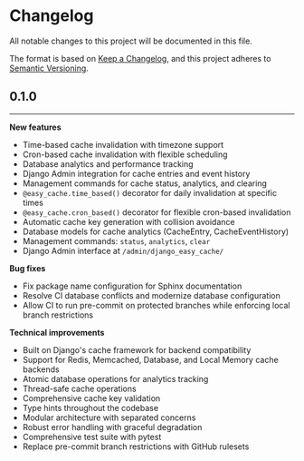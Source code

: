 # Changelog

All notable changes to this project will be documented in this file.

The format is based on [Keep a Changelog](https://keepachangelog.com/en/1.0.0/),
and this project adheres to [Semantic Versioning](https://semver.org/spec/v2.0.0.html).

## 0.1.0 
-------------------

**New features**

* Time-based cache invalidation with timezone support
* Cron-based cache invalidation with flexible scheduling
* Database analytics and performance tracking
* Django Admin integration for cache entries and event history
* Management commands for cache status, analytics, and clearing
* `@easy_cache.time_based()` decorator for daily invalidation at specific times
* `@easy_cache.cron_based()` decorator for flexible cron-based invalidation
* Automatic cache key generation with collision avoidance
* Database models for cache analytics (CacheEntry, CacheEventHistory)
* Management commands: `status`, `analytics`, `clear`
* Django Admin interface at `/admin/django_easy_cache/`

**Bug fixes**

* Fix package name configuration for Sphinx documentation
* Resolve CI database conflicts and modernize database configuration
* Allow CI to run pre-commit on protected branches while enforcing local branch restrictions

**Technical improvements**

* Built on Django's cache framework for backend compatibility
* Support for Redis, Memcached, Database, and Local Memory cache backends
* Atomic database operations for analytics tracking
* Thread-safe cache operations
* Comprehensive cache key validation
* Type hints throughout the codebase
* Modular architecture with separated concerns
* Robust error handling with graceful degradation
* Comprehensive test suite with pytest
* Replace pre-commit branch restrictions with GitHub rulesets
